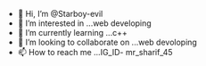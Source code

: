 - 👋 Hi, I’m @Starboy-evil
- 👀 I’m interested in ...web developing
- 🌱 I’m currently learning ...c++
- 💞️ I’m looking to collaborate on ...web  devoloping
- 📫 How to reach me ...IG_ID- mr_sharif_45

<!---
Starboy-evil/Starboy-evil is a ✨ special ✨ repository because its `README.md` (this file) appears on your GitHub profile.
You can click the Preview link to take a look at your changes.
--->
